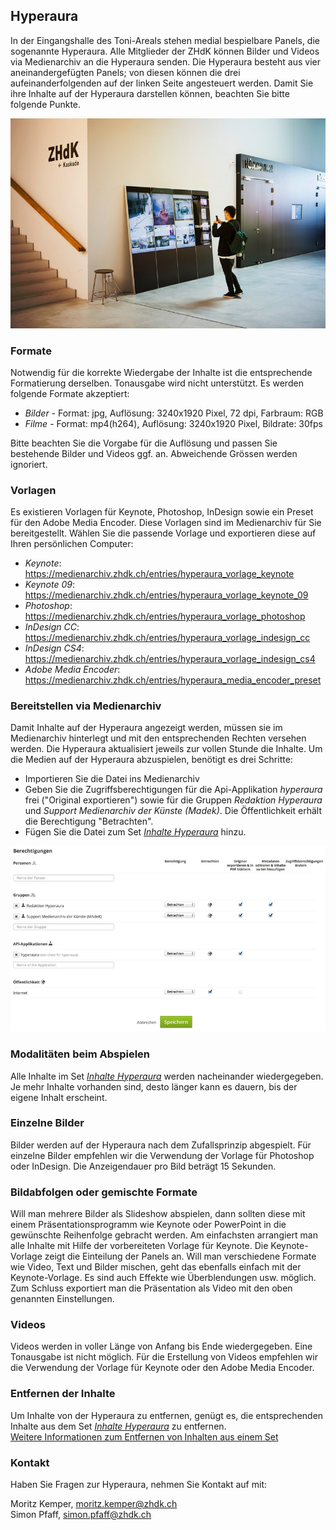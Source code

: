 ## Hyperaura

In der Eingangshalle des Toni-Areals stehen medial bespielbare Panels, die sogenannte Hyperaura. Alle Mitglieder der ZHdK können Bilder und Videos via Medienarchiv an die Hyperaura senden. Die Hyperaura besteht aus vier aneinandergefügten Panels; von diesen können die drei aufeinanderfolgenden auf der linken Seite angesteuert werden. Damit Sie ihre Inhalte auf der Hyperaura darstellen können, beachten Sie bitte folgende Punkte.

[![Hyperaura](/assets/hyperaura.jpg "Hyperaura")](/assets/hyperaura.png)

### Formate

Notwendig für die korrekte Wiedergabe der Inhalte ist die entsprechende Formatierung derselben. Tonausgabe wird nicht unterstützt. Es werden folgende Formate akzeptiert:

* *Bilder* - Format: jpg, Auflösung: 3240x1920 Pixel, 72 dpi, Farbraum: RGB
* *Filme* - Format: mp4(h264), Auflösung: 3240x1920 Pixel, Bildrate: 30fps

Bitte beachten Sie die Vorgabe für die Auflösung und passen Sie bestehende Bilder und Videos ggf. an. Abweichende Grössen werden ignoriert.

### Vorlagen

Es existieren Vorlagen für Keynote, Photoshop, InDesign sowie ein Preset für den Adobe Media Encoder. Diese Vorlagen sind im Medienarchiv für Sie bereitgestellt. Wählen Sie die passende Vorlage und exportieren diese auf Ihren persönlichen Computer:

* *Keynote*: <https://medienarchiv.zhdk.ch/entries/hyperaura_vorlage_keynote>
* *Keynote 09*: <https://medienarchiv.zhdk.ch/entries/hyperaura_vorlage_keynote_09>
* *Photoshop*: <https://medienarchiv.zhdk.ch/entries/hyperaura_vorlage_photoshop>
* *InDesign CC*: <https://medienarchiv.zhdk.ch/entries/hyperaura_vorlage_indesign_cc>
* *InDesign CS4*: <https://medienarchiv.zhdk.ch/entries/hyperaura_vorlage_indesign_cs4>
* *Adobe Media Encoder*: <https://medienarchiv.zhdk.ch/entries/hyperaura_media_encoder_preset>

### Bereitstellen via Medienarchiv

Damit Inhalte auf der Hyperaura angezeigt werden, müssen sie im Medienarchiv hinterlegt und mit den entsprechenden Rechten versehen werden. Die Hyperaura aktualisiert jeweils zur vollen Stunde die Inhalte. Um die Medien auf der Hyperaura abzuspielen, benötigt es drei Schritte:

* Importieren Sie die Datei ins Medienarchiv
* Geben Sie die Zugriffsberechtigungen für die Api-Applikation *hyperaura* frei ("Original exportieren") sowie für die Gruppen *Redaktion Hyperaura* und *Support Medienarchiv der Künste (Madek)*. Die Öffentlichkeit erhält die Berechtigung "Betrachten".
* Fügen Sie die Datei zum Set [*Inhalte Hyperaura*](https://medienarchiv.zhdk.ch/sets/inhalte_hyperaura) hinzu.

[![Zugriffsberechtigungen](/assets/hyperaura-permissions.jpg "Zugriffsberechtigungen")](/assets/hyperaura-permissions.png)

### Modalitäten beim Abspielen

Alle Inhalte im Set [*Inhalte Hyperaura*](https://medienarchiv.zhdk.ch/sets/inhalte_hyperaura) werden nacheinander wiedergegeben. Je mehr Inhalte vorhanden sind, desto länger kann es dauern, bis der eigene Inhalt erscheint.

### Einzelne Bilder

Bilder werden auf der Hyperaura nach dem Zufallsprinzip abgespielt. Für einzelne Bilder empfehlen wir die Verwendung der Vorlage für Photoshop oder InDesign. Die Anzeigendauer pro Bild beträgt 15 Sekunden.

### Bildabfolgen oder gemischte Formate

Will man mehrere Bilder als Slideshow abspielen, dann sollten diese mit einem Präsentationsprogramm wie Keynote oder PowerPoint in die gewünschte Reihenfolge gebracht werden. Am einfachsten arrangiert man alle Inhalte mit Hilfe der vorbereiteten Vorlage für Keynote. Die Keynote-Vorlage zeigt die Einteilung der Panels an. Will man verschiedene Formate wie Video, Text und Bilder mischen, geht das ebenfalls einfach mit der Keynote-Vorlage. Es sind auch Effekte wie Überblendungen usw. möglich. Zum Schluss exportiert man die Präsentation als Video mit den oben genannten Einstellungen.

### Videos

Videos werden in voller Länge von Anfang bis Ende wiedergegeben. Eine Tonausgabe ist nicht möglich. Für die Erstellung von Videos empfehlen wir die Verwendung der Vorlage für Keynote oder den Adobe Media Encoder.

### Entfernen der Inhalte

Um Inhalte von der Hyperaura zu entfernen, genügt es, die entsprechenden Inhalte aus dem Set [*Inhalte Hyperaura*](https://medienarchiv.zhdk.ch/sets/inhalte_hyperaura) zu entfernen.  
[Weitere Informationen zum Entfernen von Inhalten aus einem Set](/madek/organize.html#arbeiten-mit-sets)

### Kontakt

Haben Sie Fragen zur Hyperaura, nehmen Sie Kontakt auf mit:  

Moritz Kemper, [moritz.kemper@zhdk.ch](mailto:moritz.kemper@zhdk.ch)  
Simon Pfaff, [simon.pfaff@zhdk.ch](mailto:simon.pfaff@zhdk.ch)
